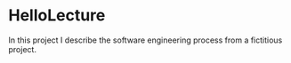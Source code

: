 # HelloLecture
In this project I describe the software engineering process from a fictitious project.

